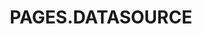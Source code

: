 ---
title: PAGES.DATASOURCE
menu_title: PAGES.DATASOURCE_MENU_TITLE
visible: true
routes:
  default: '/datenquellen'
---